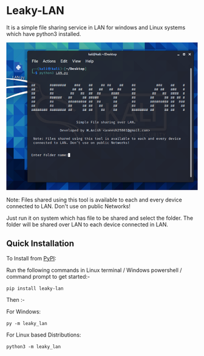 # Leaky-LAN

It is a simple file sharing service in LAN for windows and Linux systems which have python3 installed.

<img src="https://github.com/Anish-M-code/Leaky-LAN/raw/master/screenshot.png">

Note: Files shared using this tool is available to each and every device 
 connected to LAN. Don't use on public Networks!
 
 Just run it on system which has file to be shared and select the folder.
 The folder will be shared over LAN to each device connected in LAN.
 
 
Quick Installation
------------------

To Install from [PyPI](https://pypi.org/project/leaky-lan/):

Run the following commands in Linux terminal / Windows powershell / command prompt to get started:-

```
pip install leaky-lan
```
Then :-

For Windows:
```
py -m leaky_lan 
```
For Linux based Distributions:
```
python3 -m leaky_lan
```


